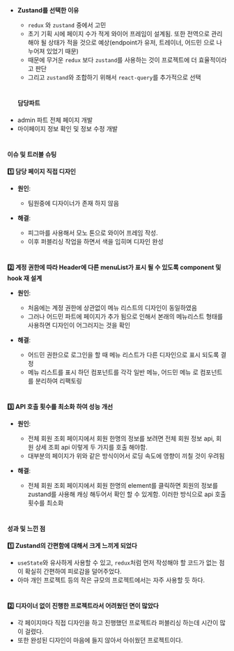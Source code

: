 + **Zustand를 선택한 이유**
  + `redux` 와 `zustand` 중에서 고민
  * 초기 기획 시에 페이지 수가 적게 와이어 프레임이 설계됨. 또한 전역으로 관리 해야 될 상태가 적을 것으로 예상(endpoint가 유저, 트레이너, 어드민 으로 나누어져 있었기 때문)
  * 때문에 무거운 `redux` 보다 `zustand`를 사용하는 것이 프로젝트에 더 효율적이라고 판단
  * 그리고 `zustand`와 조합하기 위해서 `react-query`를 추가적으로 선택

  #

  #### **담당파트**
- admin 파트 전체 페이지 개발
- 마이페이지 정보 확인 및 정보 수정 개발

#

#### 이슈 및 트러블 슈팅

**1️⃣ 담당 페이지 직접 디자인**

- **원인**:
  - 팀원중에 디자이너가 존재 하지 않음

- **해결**:
  - 피그마를 사용해서 모노 톤으로 와이어 프레임 작성.
  - 이후 퍼블리싱 작업을 하면서 색을 입히며 디자인 완성

  #

**2️⃣ 계정 권한에 따라 Header에 다른 menuList가 표시 될 수 있도록 component 및 hook 재 설계**

- **원인**: 

  - 처음에는 계정 권한에 상관없이 메뉴 리스트의 디자인이 동일하였음
  - 그러나 어드민 파트에 페이지가 추가 됨으로 인해서 본래의 메뉴리스트 형태를 사용하면 디자인이 어그러지는 것을 확인

- **해결**:

  - 어드민 권한으로 로그인을 할 때 메뉴 리스트가 다른 디자인으로 표시 되도록 결정
  - 메뉴 리스트를 표시 하던 컴포넌트를 각각 일반 메뉴, 어드민 메뉴 로 컴포넌트를 분리하여 리팩토링

#


**3️⃣ API 호출 횟수를 최소화 하여 성능 개선**

- **원인**: 
  - 전체 회원 조회 페이지에서 회원 한명의 정보를 보려면 전체 회원 정보 api, 회원 상세 조회 api 이렇게 두 가지를 호출 해야함.
  - 대부분의 페이지가 위와 같은 방식이어서 로딩 속도에 영향이 끼칠 것이 우려됨

- **해결**:
  - 전체 회원 조회 페이지에서 회원 한명의 element를 클릭하면 회원의 정보를 zustand를 사용해 캐싱 해두어서 확인 할 수 있게함. 이러한 방식으로 api 호출 횟수를 최소화

  #
  


#### 성과 및 느낀 점

**1️⃣ Zustand의 간편함에 대해서 크게 느끼게 되었다**
  - `useState`와 유사하게 사용할 수 있고, `redux`처럼 먼저 작성해야 할 코드가 없는 점이 확실히 간편하여 피로감을 덜어주었다.
  - 아마 개인 프로젝트 등의 작은 규모의 프로젝트에서는 자주 사용할 듯 하다.

#

**2️⃣ 디자이너 없이 진행한 프로젝트라서 어려웠던 면이 많았다**
 - 각 페이지마다 직접 디자인을 하고 진행했던 프로젝트라 퍼블리싱 하는데 시간이 많이 걸렸다.
 - 또한 완성된 디자인이 마음에 들지 않아서 아쉬웠던 프로젝트이다.